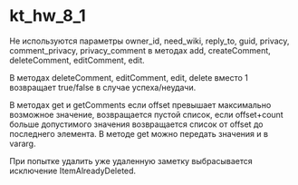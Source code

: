 # kt_hw_8_1
Не используются параметры owner_id, need_wiki, reply_to, guid, privacy, comment_privacy, privacy_comment в методах add,
createComment, deleteComment, editComment, edit.

В методах deleteComment, editComment, edit, delete вместо 1 возвращает true/false в случае успеха/неудачи.

В методах get и getComments если offset превышает максимально возможное значение, возвращается пустой список,
если offset+count больше допустимого значения возвращается список от offset до последнего элемента.
В методе get можно передать значения и в vararg.

При попытке удалить уже удаленную заметку выбрасывается исключение ItemAlreadyDeleted.
